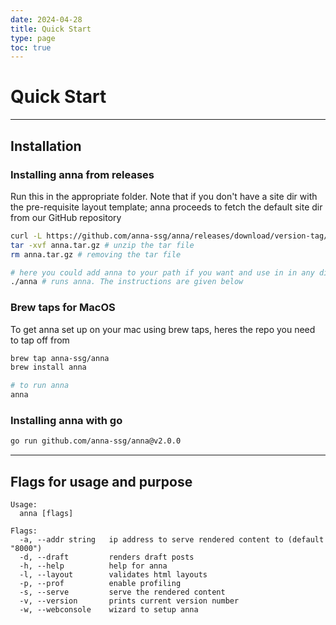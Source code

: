 ```yaml
---
date: 2024-04-28
title: Quick Start
type: page
toc: true
---
```


# Quick Start

---

## Installation

### Installing anna from releases

Run this in the appropriate folder. Note that if you don't have a site dir with the pre-requisite layout template; anna proceeds to fetch the default site dir from our GitHub repository

```sh
curl -L https://github.com/anna-ssg/anna/releases/download/version-tag/releases-name.tar.gz > anna.tar.gz
tar -xvf anna.tar.gz # unzip the tar file
rm anna.tar.gz # removing the tar file

# here you could add anna to your path if you want and use in in any directory
./anna # runs anna. The instructions are given below
```

### Brew taps for MacOS

To get anna set up on your mac using brew taps, heres the repo you need to tap off from

```sh
brew tap anna-ssg/anna
brew install anna

# to run anna
anna
```

### Installing anna with go

```sh
go run github.com/anna-ssg/anna@v2.0.0
```

---

## Flags for usage and purpose

```text
Usage:
  anna [flags]

Flags:
  -a, --addr string   ip address to serve rendered content to (default "8000")
  -d, --draft         renders draft posts
  -h, --help          help for anna
  -l, --layout        validates html layouts
  -p, --prof          enable profiling
  -s, --serve         serve the rendered content
  -v, --version       prints current version number
  -w, --webconsole    wizard to setup anna
```

